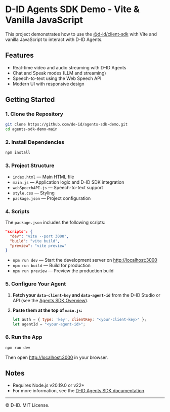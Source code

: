 # D-ID Agents SDK Demo - Vite & Vanilla JavaScript

This project demonstrates how to use the [@d-id/client-sdk](https://www.npmjs.com/package/@d-id/client-sdk) with Vite and vanilla JavaScript to interact with D-ID Agents.

## Features
- Real-time video and audio streaming with D-ID Agents
- Chat and Speak modes (LLM and streaming)
- Speech-to-text using the Web Speech API
- Modern UI with responsive design

## Getting Started

### 1. Clone the Repository
```sh
git clone https://github.com/de-id/agents-sdk-demo.git
cd agents-sdk-demo-main
```

### 2. Install Dependencies
```sh
npm install
```

### 3. Project Structure
- `index.html` — Main HTML file
- `main.js` — Application logic and D-ID SDK integration
- `webSpeechAPI.js` — Speech-to-text support
- `style.css` — Styling
- `package.json` — Project configuration

### 4. Scripts
The `package.json` includes the following scripts:
```json
"scripts": {
  "dev": "vite --port 3000",
  "build": "vite build",
  "preview": "vite preview"
}
```

- `npm run dev` — Start the development server on [http://localhost:3000](http://localhost:3000)
- `npm run build` — Build for production
- `npm run preview` — Preview the production build

### 5. Configure Your Agent
1. **Fetch your `data-client-key` and `data-agent-id`** from the D-ID Studio or API (see the [Agents SDK Overview](https://docs.d-id.com/reference/agents-sdk-overview)).

2. **Paste them at the top of `main.js`:**
   ```js
   let auth = { type: 'key', clientKey: "<your-client-key>" };
   let agentId = "<your-agent-id>";
   ```

### 6. Run the App
```sh
npm run dev
```
Then open [http://localhost:3000](http://localhost:3000) in your browser.

## Notes
- Requires Node.js v20.19.0 or v22+
- For more information, see the [D-ID Agents SDK documentation](https://docs.d-id.com/reference/agents-sdk-overview).

---

© D-ID. MIT License.
